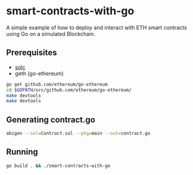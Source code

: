 # smart-contracts-with-go
A simple example of how to deploy and interact with ETH smart contracts using Go on a simulated Blockchain.

## Prerequisites

* [solc](http://solidity.readthedocs.io/en/develop/installing-solidity.html)
* geth (go-ethereum)

```bash
go get github.com/ethereum/go-ethereum
cd $GOPATH/src/github.com/ethereum/go-ethereum/
make devtools
make devtools
```

## Generating contract.go

```bash
abigen --sol=Contract.sol --pkg=main --out=contract.go
```

## Running

```bash
go build . && ./smart-contracts-with-go
```

